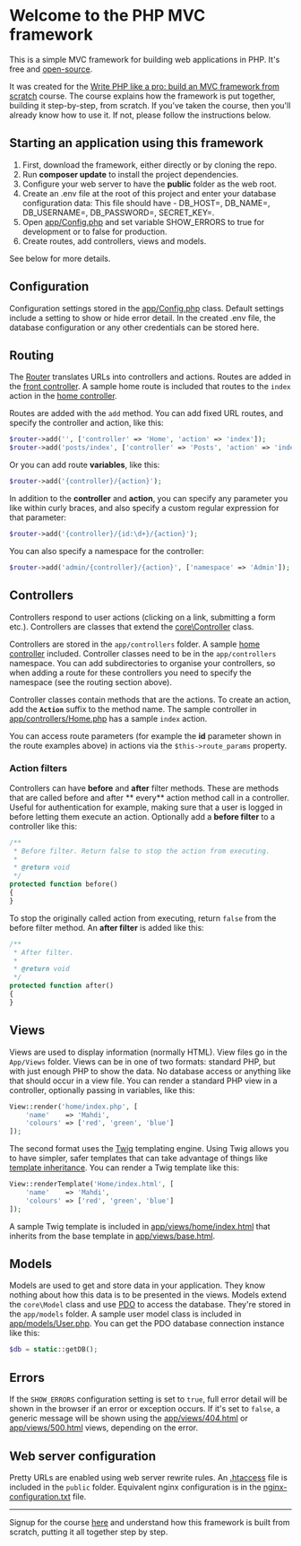 # Welcome to the PHP MVC framework

This is a simple MVC framework for building web applications in PHP. It's free and [open-source](LICENSE).

It was created for the [Write PHP like a pro: build an MVC framework from scratch](https://davehollingworth.net/phpmvcg)
course. The course explains how the framework is put together, building it step-by-step, from scratch. If you've taken
the course, then you'll already know how to use it. If not, please follow the instructions below.

## Starting an application using this framework

1. First, download the framework, either directly or by cloning the repo.
2. Run **composer update** to install the project dependencies.
3. Configure your web server to have the **public** folder as the web root.
4. Create an .env file at the root of this project and enter your database configuration data: This file should have - 
   DB_HOST=, DB_NAME=, DB_USERNAME=, DB_PASSWORD=, SECRET_KEY=.
5. Open [app/Config.php](app/Config.php) and set variable SHOW_ERRORS to true for development or to false for
   production.
6. Create routes, add controllers, views and models.

See below for more details.

## Configuration

Configuration settings stored in the [app/Config.php](app/Config.php) class. Default settings include a setting to
show or hide error detail. In the created .env file, the database configuration or any other credentials can be 
stored here.

## Routing

The [Router](core/Router.php) translates URLs into controllers and actions. Routes are added in
the [front controller](public/index.php). A sample home route is included that routes to the `index` action in
the [home controller](app/controllers/Home.php).

Routes are added with the `add` method. You can add fixed URL routes, and specify the controller and action, like this:

```php
$router->add('', ['controller' => 'Home', 'action' => 'index']);
$router->add('posts/index', ['controller' => 'Posts', 'action' => 'index']);
```

Or you can add route **variables**, like this:

```php
$router->add('{controller}/{action}');
```

In addition to the **controller** and **action**, you can specify any parameter you like within curly braces, and also
specify a custom regular expression for that parameter:

```php
$router->add('{controller}/{id:\d+}/{action}');
```

You can also specify a namespace for the controller:

```php
$router->add('admin/{controller}/{action}', ['namespace' => 'Admin']);
```

## Controllers

Controllers respond to user actions (clicking on a link, submitting a form etc.). Controllers are classes that extend
the [core\Controller](core/Controller.php) class.

Controllers are stored in the `app/controllers` folder. A sample [home controller](app/controllers/Home.php) included.
Controller classes need to be in the `app/controllers` namespace. You can add subdirectories to organise your
controllers, so when adding a route for these controllers you need to specify the namespace (see the routing section
above).

Controller classes contain methods that are the actions. To create an action, add the **`Action`** suffix to the method
name. The sample controller in [app/controllers/Home.php](app/controllers/Home.php) has a sample `index` action.

You can access route parameters (for example the **id** parameter shown in the route examples above) in actions via
the `$this->route_params` property.

### Action filters

Controllers can have **before** and **after** filter methods. These are methods that are called before and after **
every** action method call in a controller. Useful for authentication for example, making sure that a user is logged in
before letting them execute an action. Optionally add a **before filter** to a controller like this:

```php
/**
 * Before filter. Return false to stop the action from executing.
 *
 * @return void
 */
protected function before()
{
}
```

To stop the originally called action from executing, return `false` from the before filter method. An **after filter**
is added like this:

```php
/**
 * After filter.
 *
 * @return void
 */
protected function after()
{
}
```

## Views

Views are used to display information (normally HTML). View files go in the `App/Views` folder. Views can be in one of
two formats: standard PHP, but with just enough PHP to show the data. No database access or anything like that should
occur in a view file. You can render a standard PHP view in a controller, optionally passing in variables, like this:

```php
View::render('home/index.php', [
    'name'    => 'Mahdi',
    'colours' => ['red', 'green', 'blue']
]);
```

The second format uses the [Twig](http://twig.sensiolabs.org/) templating engine. Using Twig allows you to have simpler,
safer templates that can take advantage of things
like [template inheritance](http://twig.sensiolabs.org/doc/templates.html#template-inheritance). You can render a Twig
template like this:

```php
View::renderTemplate('Home/index.html', [
    'name'    => 'Mahdi',
    'colours' => ['red', 'green', 'blue']
]);
```

A sample Twig template is included in [app/views/home/index.html](app/views/home/index.html) that inherits from the base
template in [app/views/base.html](app/views/base.html).

## Models

Models are used to get and store data in your application. They know nothing about how this data is to be presented in
the views. Models extend the `core\Model` class and use [PDO](http://php.net/manual/en/book.pdo.php) to access the
database. They're stored in the `app/models` folder. A sample user model class is included
in [app/models/User.php](app/models/User.php). You can get the PDO database connection instance like this:

```php
$db = static::getDB();
```

## Errors

If the `SHOW_ERRORS` configuration setting is set to `true`, full error detail will be shown in the browser if an error
or exception occurs. If it's set to `false`, a generic message will be shown using
the [app/views/404.html](app/views/404.html) or [app/views/500.html](app/views/500.html) views, depending on the error.

## Web server configuration

Pretty URLs are enabled using web server rewrite rules. An [.htaccess](public/.htaccess) file is included in
the `public` folder. Equivalent nginx configuration is in the [nginx-configuration.txt](nginx-configuration.txt) file.

---

Signup for the course [here](https://davehollingworth.net/phpmvcg) and understand how this framework is built from
scratch, putting it all together step by step.

